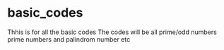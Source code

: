 # basic_codes
Thhis is for all the basic codes 
The codes will be all prime/odd numbers prime numbers and palindrom number etc
